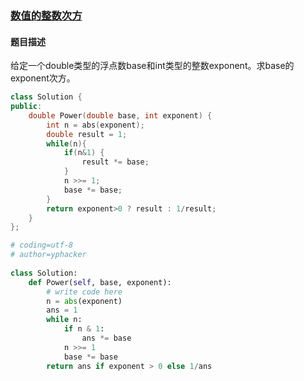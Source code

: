 ### [数值的整数次方](https://www.nowcoder.com/practice/1a834e5e3e1a4b7ba251417554e07c00?tpId=13&tqId=11165&tPage=1&rp=1&ru=%2Fta%2Fcoding-interviews&qru=%2Fta%2Fcoding-interviews%2Fquestion-rankingg)
#### 题目描述
给定一个double类型的浮点数base和int类型的整数exponent。求base的exponent次方。
```c++
class Solution {
public:
    double Power(double base, int exponent) {
        int n = abs(exponent);
    	double result = 1;
        while(n){
            if(n&1) {
                result *= base;
            }
            n >>= 1;
            base *= base;
        }
        return exponent>0 ? result : 1/result;
    }
};
```

```python
# coding=utf-8                                
# author=yphacker                             
                                              
class Solution:                               
    def Power(self, base, exponent):          
        # write code here                     
        n = abs(exponent)                     
        ans = 1                               
        while n:                              
            if n & 1:                         
                ans *= base                   
            n >>= 1                           
            base *= base                      
        return ans if exponent > 0 else 1/ans 
```